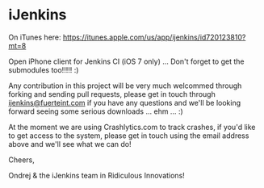 iJenkins
========

On iTunes here:
https://itunes.apple.com/us/app/ijenkins/id720123810?mt=8


Open iPhone client for Jenkins CI (iOS 7 only) ... Don't forget to get the submodules too!!!!! :)

Any contribution in this project will be very much welcommed through forking and sending pull requests, please get in touch through ijenkins@fuerteint.com if you have any questions and we'll be looking forward seeing some serious downloads ... ehm ... :)

At the moment we are using Crashlytics.com to track crashes, if you'd like to get access to the system, please get in touch using the email address above and we'll see what we can do!

Cheers,

Ondrej & the iJenkins team in Ridiculous Innovations!


